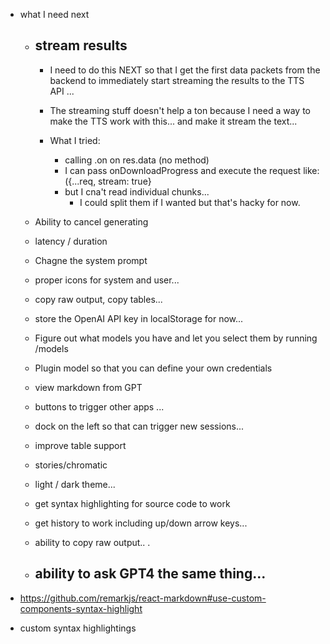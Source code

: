 - what I need next
  - stream results
    -  
    - I need to do this NEXT so that I get the first data packets from the backend to 
      immediately start streaming the results to the TTS API ... 
    - The streaming stuff doesn't help a ton because I need a way to make the
      TTS work with this... and make it stream the text... 

    - What I tried:
      - calling .on on res.data (no method)
      - I can pass onDownloadProgress and execute the request like:
        ({...req, stream: true}
      - but I cna't read individual chunks... 
        - I could split them if I wanted but that's hacky for now.

  - Ability to cancel generating
  - latency / duration
  - Chagne the system prompt
  - proper icons for system and user... 
  - copy raw output, copy tables...
  - store the OpenAI API key in localStorage for now... 
  
  - Figure out what models you have and let you select them by running /models
  - Plugin model so that you can define your own credentials
  - view markdown from GPT 
  - buttons to trigger other apps ... 

  - dock on the left so that can trigger new sessions...  
  - improve table support
  - stories/chromatic
  - light / dark theme... 
  - get syntax highlighting for source code to work
  - get history to work including up/down arrow keys...
  - ability to copy raw output.. .
  - ability to ask GPT4 the same thing...
    - 


- https://github.com/remarkjs/react-markdown#use-custom-components-syntax-highlight
- custom syntax highlightings